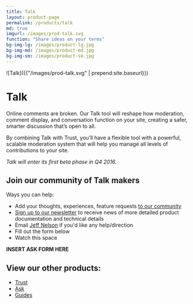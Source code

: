 ```yaml
---
title: Talk
layout: product-page
permalink: /products/talk
md: true
imgurl: /images/prod-talk.svg
function: "Share ideas on your terms"
bg-img-lg: /images/product-lg.jpg
bg-img-md: /images/product-md.jpg
bg-img-sm: /images/product-sm.jpg
---
```


![Talk]({{"/images/prod-talk.svg" | prepend:site.baseurl}})

# Talk 

Online comments are broken. Our Talk tool will reshape how moderation, comment display, and conversation function on your site, creating a safer, smarter discussion that’s open to all.

By combining Talk with Trust, you’ll have a flexible tool with a powerful, scalable moderation system that will help you manage all levels of contributions to your site.

*Talk will enter its first beta phase in Q4 2016.*

## Join our community of Talk makers

Ways you can help:

* Add your thoughts, experiences, feature requests [to our community](https://community.coralproject.net/c/the-coral-project/product-talk) 
* [Sign up to our newsletter](http://tinyletter.com/coralproject) to receive news of more detailed product documentation and technical details
* Email [Jeff Nelson](mailto:jeff@mozillafoundation.org) if you'd like any help/direction
* Fill out the form below
* Watch this space

**INSERT ASK FORM HERE**

## View our other products:
* [Trust](/products/trust.html)
* [Ask](/products/ask.html)
* [Guides](/products/guides.html)
